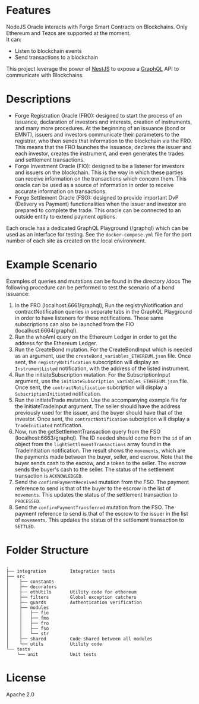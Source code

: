 # Features

NodeJS Oracle interacts with Forge Smart Contracts on Blockchains. Only Ethereum and Tezos are supported at the moment.  
It can:
- Listen to blockchain events
- Send transactions to a blockchain  

This project leverage the power of [NestJS](https://docs.nestjs.com/) to expose a [GraphQL](https://graphql.org/) API to communicate with Blockchains.

# Descriptions

- Forge Registration Oracle (FRO): designed to start the process of an issuance, declaration of investors and interests, creation of instruments, and many more procedures. At the beginning of an issuance (bond or EMNT), issuers and investors communicate their parameters to the registrar, who then sends that information to the blockchain via the FRO. This means that the FRO launches the issuance, declares the issuer and each investor, creates the instrument, and even generates the trades and settlement transactions.
- Forge Investment Oracle (FIO): designed to be a listener for investors and issuers on the blockchain. This is the way in which these parties can receive information on the transactions which concern them. This oracle can be used as a source of information in order to receive accurate information on transactions.
- Forge Settlement Oracle (FSO): designed to provide important DvP (Delivery vs Payment) functionalities when the issuer and investor are prepared to complete the trade. This oracle can be connected to an outside entity to extend payment options.

Each oracle has a dedicated GraphQL Playground (/graphql) which can be used as an interface for testing. See the `docker-compose.yml` file for the port number of each site as created on the local environment.

# Example Scenario

Examples of queries and mutations can be found in the directory /docs
The following procedure can be performed to test the scenario of a bond issuance:

1. In the FRO (localhost:6661/graphql), Run the registryNotification and contractNotification queries in separate tabs in the GraphQL Playground in order to have listeners for these notifications. These same subscriptions can also be launched from the FIO (localhost:6664/graphql).
2. Run the whoAmI query on the Ethereum Ledger in order to get the address for the Ethereum Ledger.
3. Run the CreateBond mutation. For the CreateBondInput which is needed as an argument, use the `createBond_variables_ETHEREUM.json` file. Once sent, the  `registryNotification` subscription will display an `InstrumentListed` notification, with the address of the listed instrument.
4. Run the initiateSubscription mutation. For the SubscriptionInput argument, use the `initiateSubscription_variables_ETHEREUM.json` file. Once sent, the `contractNotification` subcription will display a `SubscriptionInitiated` notification.
5. Run the initiateTrade mutation. Use the accompanying example file for the InitiateTradeInput argument. The seller should have the address previously used for the issuer, and the buyer should have that of the investor. Once sent, the `contractNotification` subcription will display a `TradeInitiated` notification.
6. Now, run the getSettlementTransaction query from the FSO (localhost:6663/graphql). The ID needed should come from the `id` of an object from the `lightSettlementTransactions` array found in the TradeInitiation notification. The result shows the `movements`, which are the payments made between the buyer, seller, and escrow. Note that the buyer sends cash to the escrow, and a token to the seller. The escrow sends the buyer's cash to the seller. The status of the settlement transaction is `ACKNOWLEDGED`. 
7. Send the `confirmPaymentReceived` mutation from the FSO. The payment reference to send is that of the buyer to the escrow in the list of `movements`. This updates the status of the settlement transaction to `PROCESSED`.
8. Send the `confirmPaymentTransferred` mutation from the FSO. The payment reference to send is that of the escrow to the issuer in the list of `movements`. This updates the status of the settlement transaction to `SETTLED`.

# Folder Structure
```
.
├── integration         Integration tests
├── src
│    ├── constants
│    ├── decorators     
│    ├── ethUtils       Utility code for ethereum
│    ├── filters        Global exception catchers
│    ├── guards         Authentication verification
│    ├── modules
│    │   ├── fio 
│    │   ├── fmo
│    │   ├── fro
│    │   ├── fso
│    │   └── str
│    ├── shared         Code shared between all modules
│    └── utils          Utility code
└── tests
    └── unit            Unit tests

```

# License

Apache 2.0
